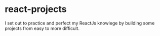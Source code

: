 # react-projects

I set out to practice and perfect my ReactJs knowlege by building some projects from easy to more difficult.
